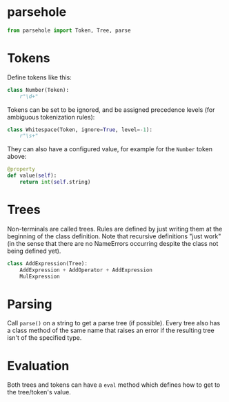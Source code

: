 # parsehole

```python
from parsehole import Token, Tree, parse
```

# Tokens

Define tokens like this:

```python
class Number(Token):
    r"\d+"
```

Tokens can be set to be ignored, and be assigned precedence levels (for
ambiguous tokenization rules):

```python
class Whitespace(Token, ignore=True, level=-1):
    r"\s+"
```

They can also have a configured value, for example for the `Number` token above:

```python
@property
def value(self):
    return int(self.string)
```


# Trees

Non-terminals are called trees. Rules are defined by just writing them at the
beginning of the class definition. Note that recursive definitions "just work"
(in the sense that there are no NameErrors occurring despite the class
not being defined yet).

```python
class AddExpression(Tree):
    AddExpression + AddOperator + AddExpression
    MulExpression
```

# Parsing

Call `parse()` on a string to get a parse tree (if possible). Every tree also
has a class method of the same name that raises an error if the resulting tree
isn't of the specified type.

# Evaluation

Both trees and tokens can have a `eval` method which defines how to get to the
tree/token's value.
